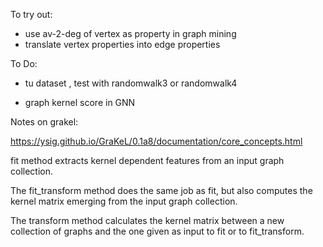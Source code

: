 To try out:
- use av-2-deg of vertex as property in graph mining
- translate vertex properties into edge properties


To Do:
 - tu dataset , test with randomwalk3 or randomwalk4 

- graph kernel score in GNN


Notes on grakel:

https://ysig.github.io/GraKeL/0.1a8/documentation/core_concepts.html

fit method extracts kernel dependent features from an input graph collection.

The fit_transform method does the same job as fit, but also computes the kernel matrix emerging from the input graph collection.

The transform method calculates the kernel matrix between a new collection of graphs and the one given as input to fit or to fit_transform.
